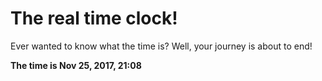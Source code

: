 # The real time clock!

Ever wanted to know what the time is? Well, your journey is about to end!

**The time is Nov 25, 2017, 21:08**
